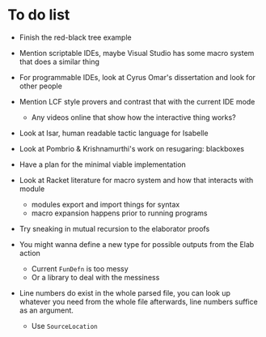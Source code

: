 # To do list

* Finish the red-black tree example
* Mention scriptable IDEs, maybe Visual Studio has some macro system that does a similar thing
* For programmable IDEs, look at Cyrus Omar's dissertation and look for other people
* Mention LCF style provers and contrast that with the current IDE mode
  * Any videos online that show how the interactive thing works?
* Look at Isar, human readable tactic language for Isabelle
* Look at Pombrio & Krishnamurthi's work on resugaring: blackboxes

* Have a plan for the minimal viable implementation

* Look at Racket literature for macro system and how that interacts with module
  * modules export and import things for syntax
  * macro expansion happens prior to running programs

* Try sneaking in mutual recursion to the elaborator proofs

* You might wanna define a new type for possible outputs from the Elab action
  * Current `FunDefn` is too messy
  * Or a library to deal with the messiness

* Line numbers do exist in the whole parsed file, you can look up whatever you
  need from the whole file afterwards, line numbers suffice as an argument.
   * Use `SourceLocation`
